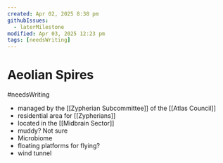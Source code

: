 ```yaml
---
created: Apr 02, 2025 8:38 pm
githubIssues:
  - laterMilestone
modified: Apr 03, 2025 12:23 pm
tags: [needsWriting]
---
```


# Aeolian Spires

#needsWriting 

- managed by the [[Zypherian Subcommittee]] of the [[Atlas Council]]
- residential area for [[Zypherians]]
- located in the [[Midbrain Sector]]
- muddy? Not sure
- Microbiome
- floating platforms for flying?
- wind tunnel